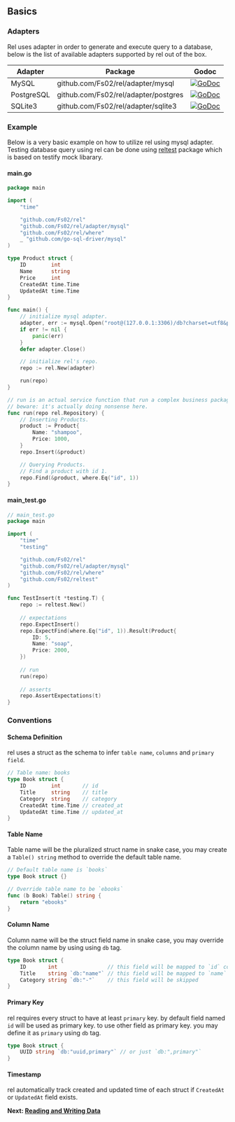 ## Basics

### Adapters

Rel uses adapter in order to generate and execute query to a database, below is the list of available adapters supported by rel out of the box.

| Adapter    | Package                              | Godoc                                                                                                                                 |
|------------|--------------------------------------|---------------------------------------------------------------------------------------------------------------------------------------|
| MySQL      | github.com/Fs02/rel/adapter/mysql    | [![GoDoc](https://godoc.org/github.com/Fs02/rel/adapter/mysql?status.svg)](https://godoc.org/github.com/Fs02/rel/adapter/mysql)       |
| PostgreSQL | github.com/Fs02/rel/adapter/postgres | [![GoDoc](https://godoc.org/github.com/Fs02/rel/adapter/postgres?status.svg)](https://godoc.org/github.com/Fs02/rel/adapter/postgres) |
| SQLite3    | github.com/Fs02/rel/adapter/sqlite3  | [![GoDoc](https://godoc.org/github.com/Fs02/rel/adapter/sqlite3?status.svg)](https://godoc.org/github.com/Fs02/rel/adapter/sqlite3)   |

### Example

Below is a very basic example on how to utilize rel using mysql adapter.
Testing database query using rel can be done using [reltest](https://godoc.org/github.com/Fs02/rel/reltest) package which is based on testify mock libarary.

<!-- tabs:start -->

#### **main.go**

```go
package main

import (
	"time"

	"github.com/Fs02/rel"
	"github.com/Fs02/rel/adapter/mysql"
	"github.com/Fs02/rel/where"
	_ "github.com/go-sql-driver/mysql"
)

type Product struct {
	ID        int
	Name      string
	Price     int
	CreatedAt time.Time
	UpdatedAt time.Time
}

func main() {
	// initialize mysql adapter.
	adapter, err := mysql.Open("root@(127.0.0.1:3306)/db?charset=utf8&parseTime=True&loc=Local")
	if err != nil {
		panic(err)
	}
	defer adapter.Close()

	// initialize rel's repo.
	repo := rel.New(adapter)

	run(repo)
}

// run is an actual service function that run a complex business package.
// beware: it's actually doing nonsense here.
func run(repo rel.Repository) {
	// Inserting Products.
	product := Product{
		Name: "shampoo",
		Price: 1000,
	}
	repo.Insert(&product)

	// Querying Products.
	// Find a product with id 1.
	repo.Find(&product, where.Eq("id", 1))
}
```

#### **main_test.go**

```go
// main_test.go
package main

import (
	"time"
	"testing"

	"github.com/Fs02/rel"
	"github.com/Fs02/rel/adapter/mysql"
	"github.com/Fs02/rel/where"
	"github.com/Fs02/reltest"
)

func TestInsert(t *testing.T) {
	repo := reltest.New()
	
	// expectations
	repo.ExpectInsert()
	repo.ExpectFind(where.Eq("id", 1)).Result(Product{
		ID: 5,
		Name: "soap",
		Price: 2000,
	})
	
	// run
	run(repo)
	
	// asserts
	repo.AssertExpectations(t)
}
```

<!-- tabs:end -->

### Conventions

#### Schema Definition

rel uses a struct as the schema to infer `table name`, `columns` and `primary field`.

```go
// Table name: books
type Book struct {
	ID        int       // id
	Title     string    // title
	Category  string    // category
	CreatedAt time.Time // created_at
	UpdatedAt time.Time // updated_at
}
```

#### Table Name

Table name will be the pluralized struct name in snake case, you may create a `Table() string` method to override the default table name.

```go
// Default table name is `books`
type Book struct {}

// Override table name to be `ebooks`
func (b Book) Table() string {
	return "ebooks"
}
```

#### Column Name

Column name will be the struct field name in snake case, you may override the column name by using using `db` tag.

```go
type Book struct {
	ID       int                // this field will be mapped to `id` column.
	Title    string `db:"name"` // this field will be mapped to `name` column.
	Category string `db:"-"`    // this field will be skipped
}
```

#### Primary Key

rel requires every struct to have at least `primary` key. by default field named `id` will be used as primary key. to use other field as primary key. you may define it as `primary` using `db` tag.


```go
type Book struct {
	UUID string `db:"uuid,primary"` // or just `db:",primary"`
}
```

#### Timestamp

rel automatically track created and updated time of each struct if `CreatedAt` or `UpdatedAt` field exists.

**Next: [Reading and Writing Data](crud.md)**
